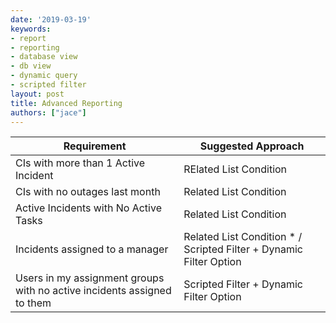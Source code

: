 ```yaml
---
date: '2019-03-19'
keywords:
- report
- reporting
- database view
- db view
- dynamic query
- scripted filter
layout: post
title: Advanced Reporting
authors: ["jace"]
---
```


| Requirement                                                             | Suggested Approach                                                  |
|-------------------------------------------------------------------------|---------------------------------------------------------------------|
| CIs with more than 1 Active Incident                                    | RElated List Condition                                              |
| CIs with no outages last month                                          | Related List Condition                                              |
| Active Incidents with No Active Tasks                                   | Related List Condition                                              |
| Incidents assigned to a manager                                         | Related List Condition \* / Scripted Filter + Dynamic Filter Option |
| Users in my assignment groups with no active incidents assigned to them | Scripted Filter + Dynamic Filter Option                             |
